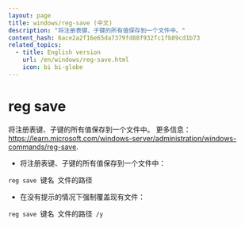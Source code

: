```yaml
---
layout: page
title: windows/reg-save (中文)
description: "将注册表键、子键的所有值保存到一个文件中。"
content_hash: 6ace2a2f16e65da7379fd88f932fc1fb89cd1b73
related_topics:
  - title: English version
    url: /en/windows/reg-save.html
    icon: bi bi-globe
---
```

# reg save

将注册表键、子键的所有值保存到一个文件中。
更多信息：<https://learn.microsoft.com/windows-server/administration/windows-commands/reg-save>.

- 将注册表键、子键的所有值保存到一个文件中：

`reg save `<span class="tldr-var badge badge-pill bg-dark-lm bg-white-dm text-white-lm text-dark-dm font-weight-bold">键名</span>` `<span class="tldr-var badge badge-pill bg-dark-lm bg-white-dm text-white-lm text-dark-dm font-weight-bold">文件的路径</span>

- 在没有提示的情况下强制覆盖现有文件：

`reg save `<span class="tldr-var badge badge-pill bg-dark-lm bg-white-dm text-white-lm text-dark-dm font-weight-bold">键名</span>` `<span class="tldr-var badge badge-pill bg-dark-lm bg-white-dm text-white-lm text-dark-dm font-weight-bold">文件的路径</span>` /y`
